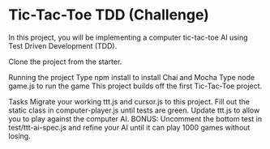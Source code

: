 # Tic-Tac-Toe TDD (Challenge)
In this project, you will be implementing a computer tic-tac-toe AI using Test Driven Development (TDD).

Clone the project from the starter.

Running the project
Type npm install to install Chai and Mocha
Type node game.js to run the game
This project builds off the first Tic-Tac-Toe project.

Tasks
Migrate your working ttt.js and cursor.js to this project.
Fill out the static class in computer-player.js until tests are green.
Update ttt.js to allow you to play against the computer AI.
BONUS: Uncomment the bottom test in test/ttt-ai-spec.js and refine your AI until it can play 1000 games without losing.
